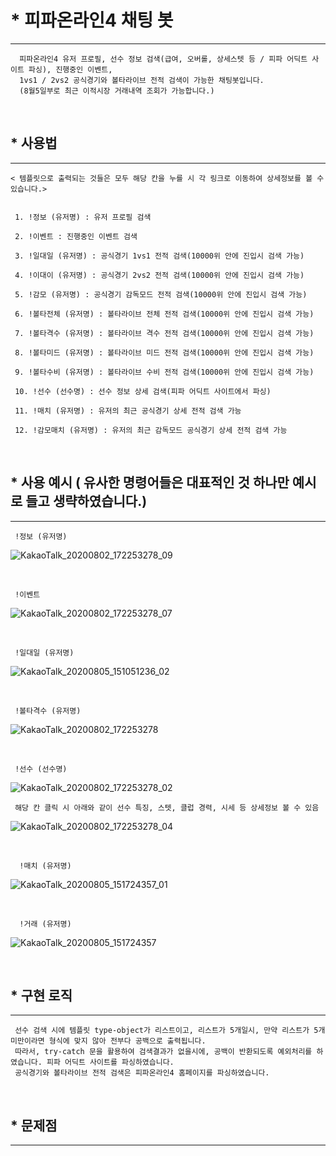 # * 피파온라인4 채팅 봇
- - -

      피파온라인4 유저 프로필, 선수 정보 검색(급여, 오버롤, 상세스텟 등 / 피파 어딕트 사이트 파싱), 진행중인 이벤트, 
      1vs1 / 2vs2 공식경기와 볼타라이브 전적 검색이 가능한 채팅봇입니다.
      (8월5일부로 최근 이적시장 거래내역 조회가 가능합니다.)

<br/>

## * 사용법
- - -

    < 템플릿으로 출력되는 것들은 모두 해당 칸을 누를 시 각 링크로 이동하여 상세정보를 볼 수 있습니다.>
     
     
     1. !정보 (유저명) : 유저 프로필 검색
     
     2. !이벤트 : 진행중인 이벤트 검색
     
     3. !일대일 (유저명) : 공식경기 1vs1 전적 검색(10000위 안에 진입시 검색 가능)
     
     4. !이대이 (유저명) : 공식경기 2vs2 전적 검색(10000위 안에 진입시 검색 가능)
     
     5. !감모 (유저명) : 공식경기 감독모드 전적 검색(10000위 안에 진입시 검색 가능)
     
     6. !볼타전체 (유저명) : 볼타라이브 전체 전적 검색(10000위 안에 진입시 검색 가능)
     
     7. !볼타격수 (유저명) : 볼타라이브 격수 전적 검색(10000위 안에 진입시 검색 가능)
     
     8. !볼타미드 (유저명) : 볼타라이브 미드 전적 검색(10000위 안에 진입시 검색 가능)
     
     9. !볼타수비 (유저명) : 볼타라이브 수비 전적 검색(10000위 안에 진입시 검색 가능)
     
     10. !선수 (선수명) : 선수 정보 상세 검색(피파 어딕트 사이트에서 파싱)
     
     11. !매치 (유저명) : 유저의 최근 공식경기 상세 전적 검색 가능
     
     12. !감모매치 (유저명) : 유저의 최근 감독모드 공식경기 상세 전적 검색 가능

<br/>

## * 사용 예시 ( 유사한 명령어들은 대표적인 것 하나만 예시로 들고 생략하였습니다.)
- - -

     !정보 (유저명)
   ![KakaoTalk_20200802_172253278_09](https://user-images.githubusercontent.com/47052106/89119153-e2271480-d4e6-11ea-91af-c2cd3d630aa3.jpg)

<br/>

     !이벤트
   ![KakaoTalk_20200802_172253278_07](https://user-images.githubusercontent.com/47052106/89119155-ec491300-d4e6-11ea-8d39-a03113fa2168.jpg)

<br/>

     !일대일 (유저명)
   ![KakaoTalk_20200805_151051236_02](https://user-images.githubusercontent.com/47052106/89378549-fa897000-d72e-11ea-8b55-e85116dca47b.jpg)
   
<br/>

     !볼타격수 (유저명)
  ![KakaoTalk_20200802_172253278](https://user-images.githubusercontent.com/47052106/89119052-2e258980-d4e6-11ea-80ff-16b52947afbc.jpg)
  
<br/>

     !선수 (선수명)
  ![KakaoTalk_20200802_172253278_02](https://user-images.githubusercontent.com/47052106/89119185-21edfc00-d4e7-11ea-8a60-9fb32e8767f4.jpg)
  
     해당 칸 클릭 시 아래와 같이 선수 특징, 스텟, 클럽 경력, 시세 등 상세정보 볼 수 있음
  ![KakaoTalk_20200802_172253278_04](https://user-images.githubusercontent.com/47052106/89119195-3205db80-d4e7-11ea-9438-d6e62c5f35ee.jpg)
   
<br/>

      !매치 (유저명)
   ![KakaoTalk_20200805_151724357_01](https://user-images.githubusercontent.com/47052106/89378561-fd846080-d72e-11ea-9d66-7521b200aff1.jpg)
   
<br/>

      !거래 (유저명)
   ![KakaoTalk_20200805_151724357](https://user-images.githubusercontent.com/47052106/89378558-fc533380-d72e-11ea-8960-cf194ed54c5c.jpg)
   
<br/> 

## * 구현 로직
- - -

     선수 검색 시에 템플릿 type-object가 리스트이고, 리스트가 5개일시, 만약 리스트가 5개미만이라면 형식에 맞지 않아 전부다 공백으로 출력됩니다.
     따라서, try-catch 문을 활용하여 검색결과가 없을시에, 공백이 반환되도록 예외처리를 하였습니다. 피파 어딕트 사이트를 파싱하였습니다.
     공식경기와 볼타라이브 전적 검색은 피파온라인4 홈페이지를 파싱하였습니다.

<br/>

## * 문제점
- - -

      
